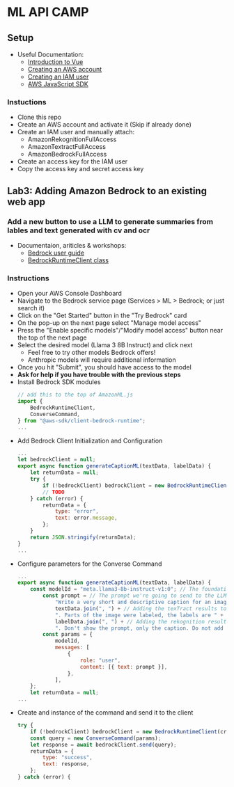 # ML API CAMP

## Setup
- Useful Documentation:
    - [Introduction to Vue](https://vuejs.org/guide/introduction.html)
    - [Creating an AWS account](https://repost.aws/knowledge-center/create-and-activate-aws-account)
    - [Creating an IAM user](https://docs.aws.amazon.com/IAM/latest/UserGuide/id_users_create.html#id_users_create_console)
    - [AWS JavaScript SDK](https://docs.aws.amazon.com/AWSJavaScriptSDK/v3/latest/)
### Instuctions
- Clone this repo
- Create an AWS account and activate it (Skip if already done)
- Create an IAM user and manually attach:
    - AmazonRekognitionFullAccess
    - AmazonTextractFullAccess
    - AmazonBedrockFullAccess
- Create an access key for the IAM user
- Copy the access key and secret access key

## Lab3: Adding Amazon Bedrock to an existing web app
### Add a new button to use a LLM to generate summaries from lables and text generated with cv and ocr
- Documentaion, ariticles & workshops:
    - [Bedrock user guide](https://docs.aws.amazon.com/pdfs/bedrock/latest/userguide/bedrock-ug.pdf)
    - [BedrockRuntimeClient class](https://docs.aws.amazon.com/AWSJavaScriptSDK/v3/latest/Package/-aws-sdk-client-bedrock-runtime/Class/BedrockRuntimeClient/)
### Instructions
- Open your AWS Console Dashboard
- Navigate to the Bedrock service page (Services > ML > Bedrock; or just search it)
- Click on the "Get Started" button in the "Try Bedrock" card
- On the pop-up on the next page select "Manage model access"
- Press the "Enable specific models"/"Modify model access" button near the top of the next page
- Select the desired model (Llama 3 8B Instruct) and click next
    - Feel free to try other models Bedrock offers!
    - Anthropic models will require additional information
- Once you hit "Submit", you should have access to the model
- **Ask for help if you have trouble with the previous steps**
- Install Bedrock SDK modules
    ```js
    // add this to the top of AmazonML.js
    import {
        BedrockRuntimeClient,
        ConverseCommand,
    } from "@aws-sdk/client-bedrock-runtime";
    ...
    ```
- Add Bedrock Client Initialization and Configuration
    ```js
    ...
    let bedrockClient = null;
    export async function generateCaptionML(textData, labelData) {
        let returnData = null;
        try {
            if (!bedrockClient) bedrockClient = new BedrockRuntimeClient(creds); // creates Bedrock Client if one already doesn't exist
            // TODO 
        } catch (error) {
            returnData = {
                type: "error",
                text: error.message,
            };
        }
        return JSON.stringify(returnData);
    }
    ...
    ```
- Configure parameters for the Converse Command
    ```js
    ...
    export async function generateCaptionML(textData, labelData) {
        const modelId = "meta.llama3-8b-instruct-v1:0"; // The foundation model we want to use
            const prompt = // The prompt we're going to send to the LLM
                "Write a very short and descriptive caption for an image picturing the phrases " +
                textData.join(", ") + // Adding the texTract results to the prompt
                ". Parts of the image were labeled, the labels are " +
                labelData.join(", ") + // Adding the rekognition results to the prompt
                ". Don't show the prompt, only the caption. Do not add anything like Here is a caption... just return the caption alone";
            const params = {
                modelId,
                messages: [
                    {
                        role: "user",
                        content: [{ text: prompt }],
                    },
                ],
        };
        let returnData = null;
    ...
    ``` 
- Create and instance of the command and send it to the client
    ```js
    try {
        if (!bedrockClient) bedrockClient = new BedrockRuntimeClient(creds);
        const query = new ConverseCommand(params);
        let response = await bedrockClient.send(query);
        returnData = {
            type: "success",
            text: response,
        };
    } catch (error) {
    ```

